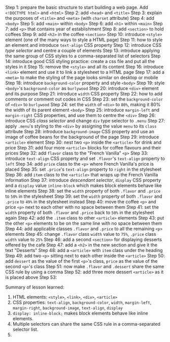 Step 1: prepare the basic structure to start building a web page. Add
        `<!DOCTYPE html>` and `<html>`
Step 2: add `<head>` and `<title>`
Step 3: explain the purposes of `<title>` and `<meta>` (with `charset`
        attribute)
Step 4: add `<body>`
Step 5: add `<main>` within `<body>`
Step 6: add `<h1>` within `<main>`
Step 7: add `<p>` that contains year of establishment
Step 8: add `<section>` to hold coffees
Step 9: add `<h2>` in the coffee `<section>`
Step 10: introduce `<style>` element (one of the many ways to style a HTML page)
Step 11: how to style an element and introduce `text-align` CSS property
Step 12: introduce CSS *type selector* and centre a couple of elements
Step 13: introduce applying the same group of CSS styles to a comma-separated
         list of selectors
Step 14: introduce good CSS styling practice: create a css file and put all the
         styles in it
Step 15: remove the `<style>` and all its content
Step 16: introduce `<link>` element and use it to link a stylesheet to a HTML
         page
Step 17: add a `<meta>` to make the styling of the page looks similar on
         desktop or mobile
Step 18: introduce `background-color` property and style `<body>`
Step 19: style `<body>`'s `background-color` as `burlywood`
Step 20: introduce `<div>` element and its purpose
Step 21: introduce `width` CSS property
Step 22: how to add comments or comment out codes in CSS
Step 23: set the `background-color` of `<div>` to `burlywood`
Step 24: set the `width` of `<div>` to `80%`, making it 80% the width of its 
         parent element `<body>`
Step 25: introduce `margin-left` and `margin-right` CSS properties, and use
         them to centre the `<div>`
Step 26: introduce CSS *class selector* and change `div` type selector to
         `.menu`
Step 27: apply `.menu`'s styling to the `<div>` by assigning the value `menu`
         to its `class` attribute
Step 28: introduce `background-image` CSS property and use an image of coffee
         beans for the background of the page
Step 29: introduce `<article>` element
Step 30: nest two `<p>` inside the `<article>` for drink and price
Step 31: add four more `<article>` blocks for coffee flavours and their prices
Step 32: add `flavor` class to the "French Vanilla" `<p>`
Step 33: introduce `text-align` CSS property and set `.flavor`'s `text-align`
         property to `left`
Step 34: add `price` class to the `<p>` where French Vanilla's price is placed
Step 35: set `.price`'s `text-align` property to `right` in the stylesheet
Step 36: add `item` class to the `<article>` that wraps up the French Vanilla
         information
Step 37: introduce *descendant selector*, `display` CSS property and a `display`
         value `inline-block` which makes block elements behave like inline
         elements
Step 38: set the `width` property of both `.flavor` and `.price` to `50%` in the
         stylesheet
Step 39: set the `width` property of both `.flavor` and `.price` to `49%` in the
         stylesheet instead
Step 40: move the coffee `<p>` and price `<p>` next to each other with no space
         between them
Step 41: set the `width` property of both `.flavor` and `.price` back to `50%` 
         in the stylesheet again
Step 42: add the `.item` class to other `<article>` elements
Step 43: put the other `<p>` elements to be on the same line with no space
         between them
Step 44: add applicable classes `.flavor` and `.price` to all the remaining
         `<p>` elements
Step 45: change `.flavor` class `width` value to `75%`, `.price` class `width`
         value to `25%`
Step 46: add a second `<section>` for displaying desserts offered by the cafe
Step 47: add a `<h2>` in the new section and give it the text "Desserts"
Step 48: add a `<article>` with `item` class under the heading
Step 49: add two `<p>` sitting next to each other inside the `<article>`
Step 50: add `dessert` as the value of the first `<p>`'s class, `price` as the
         value of the second `<p>`'s class
Step 51: now make `.flavor` and `.dessert` share the same CSS rule by using
         a comma
Step 52: add three more dessert `<article>` as it is placed above
Step 53: 

Summary of lesson learned:
1. HTML elements: `<style>`, `<link>`, `<div>`, `<article>`
2. CSS properties: `text-align`, `background-color`, `width`, `margin-left`,
`margin-right`, `background-image`, `text-align`, `display`
3. `display: inline-block;` makes block elements behave like inline elements.
4. Multiple selectors can share the same CSS rule in a comma-separated selector
   list.
5. 